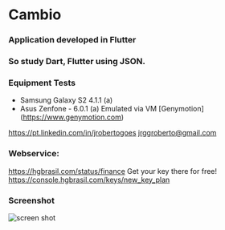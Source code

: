 Cambio
=======
### Application developed in Flutter

### So study Dart, Flutter using JSON.

### Equipment Tests
* Samsung Galaxy S2 4.1.1 (a)
* Asus Zenfone - 6.0.1
(a) Emulated via VM [Genymotion] (https://www.genymotion.com)

https://pt.linkedin.com/in/jrobertogoes
jrggroberto@gmail.com

### Webservice: 
  https://hgbrasil.com/status/finance
Get your key there for free!
  https://console.hgbrasil.com/keys/new_key_plan


### Screenshot

![screen shot]()
